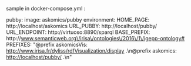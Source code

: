 
sample in docker-compose.yml :

pubby:
    image: askomics/pubby
    environment:
        HOME_PAGE: http:\/\/localhost\/askomics
        URL_PUBBY: http:\/\/localhost\/pubby\/
        URL_ENDPOINT: http:\/\/virtuoso:8890\/sparql
        BASE_PREFIX: http:\/\/www.semanticweb.org\/irisa\/ontologies\/2016\/1\/igepp-ontology#
        PREFIXES: "@prefix askomicsVis: <http://www.irisa.fr/dyliss/rdfVisualization/display> .\n@prefix askomics: <http://localhost/pubby/> .\n"
